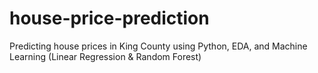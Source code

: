 # house-price-prediction
Predicting house prices in King County using Python, EDA, and Machine Learning (Linear Regression &amp; Random Forest)
